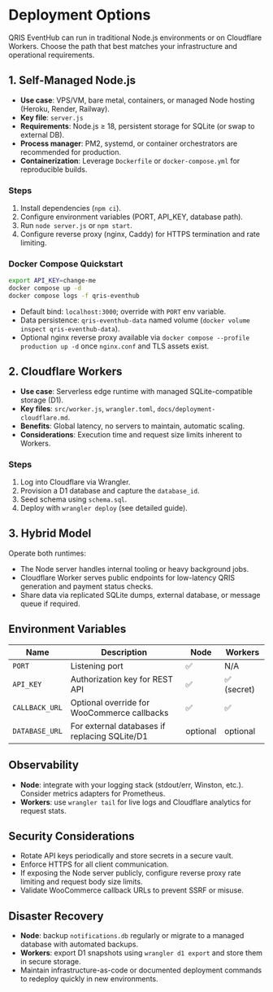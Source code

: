 # Deployment Options

QRIS EventHub can run in traditional Node.js environments or on Cloudflare Workers. Choose the path that best matches your infrastructure and operational requirements.

## 1. Self-Managed Node.js

- **Use case**: VPS/VM, bare metal, containers, or managed Node hosting (Heroku, Render, Railway).
- **Key file**: `server.js`
- **Requirements**: Node.js ≥ 18, persistent storage for SQLite (or swap to external DB).
- **Process manager**: PM2, systemd, or container orchestrators are recommended for production.
- **Containerization**: Leverage `Dockerfile` or `docker-compose.yml` for reproducible builds.

### Steps
1. Install dependencies (`npm ci`).
2. Configure environment variables (PORT, API_KEY, database path).
3. Run `node server.js` or `npm start`.
4. Configure reverse proxy (nginx, Caddy) for HTTPS termination and rate limiting.

### Docker Compose Quickstart
```bash
export API_KEY=change-me
docker compose up -d
docker compose logs -f qris-eventhub
```
- Default bind: `localhost:3000`; override with `PORT` env variable.
- Data persistence: `qris-eventhub-data` named volume (`docker volume inspect qris-eventhub-data`).
- Optional nginx reverse proxy available via `docker compose --profile production up -d` once `nginx.conf` and TLS assets exist.

## 2. Cloudflare Workers

- **Use case**: Serverless edge runtime with managed SQLite-compatible storage (D1).
- **Key files**: `src/worker.js`, `wrangler.toml`, `docs/deployment-cloudflare.md`.
- **Benefits**: Global latency, no servers to maintain, automatic scaling.
- **Considerations**: Execution time and request size limits inherent to Workers.

### Steps
1. Log into Cloudflare via Wrangler.
2. Provision a D1 database and capture the `database_id`.
3. Seed schema using `schema.sql`.
4. Deploy with `wrangler deploy` (see detailed guide).

## 3. Hybrid Model

Operate both runtimes:
- The Node server handles internal tooling or heavy background jobs.
- Cloudflare Worker serves public endpoints for low-latency QRIS generation and payment status checks.
- Share data via replicated SQLite dumps, external database, or message queue if required.

## Environment Variables

| Name | Description | Node | Workers |
|------|-------------|------|---------|
| `PORT` | Listening port | ✅ | N/A |
| `API_KEY` | Authorization key for REST API | ✅ | ✅ (secret) |
| `CALLBACK_URL` | Optional override for WooCommerce callbacks | ✅ | ✅ |
| `DATABASE_URL` | For external databases if replacing SQLite/D1 | optional | optional |

## Observability

- **Node**: integrate with your logging stack (stdout/err, Winston, etc.). Consider metrics adapters for Prometheus.
- **Workers**: use `wrangler tail` for live logs and Cloudflare analytics for request stats.

## Security Considerations

- Rotate API keys periodically and store secrets in a secure vault.
- Enforce HTTPS for all client communication.
- If exposing the Node server publicly, configure reverse proxy rate limiting and request body size limits.
- Validate WooCommerce callback URLs to prevent SSRF or misuse.

## Disaster Recovery

- **Node**: backup `notifications.db` regularly or migrate to a managed database with automated backups.
- **Workers**: export D1 snapshots using `wrangler d1 export` and store them in secure storage.
- Maintain infrastructure-as-code or documented deployment commands to redeploy quickly in new environments.
